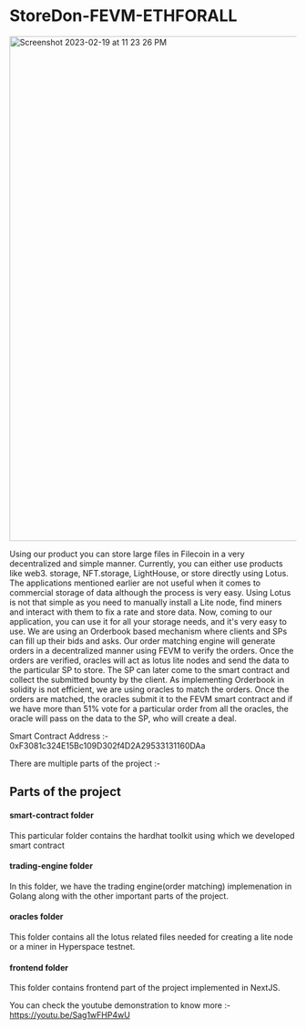 # StoreDon-FEVM-ETHFORALL

<img width="887" alt="Screenshot 2023-02-19 at 11 23 26 PM" src="https://user-images.githubusercontent.com/66505181/219967509-1ee0ceb1-4e4c-4710-9910-a2fd70108586.png">


Using our product you can store large files in Filecoin in a very decentralized and simple manner. Currently, you can either use products like web3. storage, NFT.storage, LightHouse, or store directly using Lotus. The applications mentioned earlier are not useful when it comes to commercial storage of data although the process is very easy. Using Lotus is not that simple as you need to manually install a Lite node, find miners and interact with them to fix a rate and store data. Now, coming to our application, you can use it for all your storage needs, and it's very easy to use. We are using an Orderbook based mechanism where clients and SPs can fill up their bids and asks. Our order matching engine will generate orders in a decentralized manner using FEVM to verify the orders. Once the orders are verified, oracles will act as lotus lite nodes and send the data to the particular SP to store. The SP can later come to the smart contract and collect the submitted bounty by the client. As implementing Orderbook in solidity is not efficient, we are using oracles to match the orders. Once the orders are matched, the oracles submit it to the FEVM smart contract and if we have more than 51% vote for a particular order from all the oracles, the oracle will pass on the data to the SP, who will create a deal.

Smart Contract Address :- 0xF3081c324E15Bc109D302f4D2A29533131160DAa


There are multiple parts of the project :- 


## Parts of the project

#### smart-contract folder

This particular folder contains the hardhat toolkit using which we developed smart contract

#### trading-engine folder

In this folder, we have the trading engine(order matching) implemenation in Golang along with the other important parts of the project.

#### oracles folder

This folder contains all the lotus related files needed for creating a lite node or a miner in Hyperspace testnet.

#### frontend folder

This folder contains frontend part of the project implemented in NextJS.


You can check the youtube demonstration to know more :- https://youtu.be/Sag1wFHP4wU

